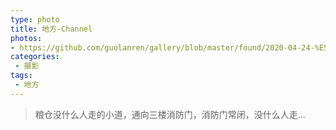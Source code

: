 ```yaml
---
type: photo
title: 地方-Channel
photos:
- https://github.com/guolanren/gallery/blob/master/found/2020-04-24-%E5%9C%B0%E6%96%B9-Channel/%E7%B2%AE%E4%BB%93%E5%B0%8F%E9%81%93.jpg?raw=true
categories:
 - 摄影
tags:
 - 地方
---
```




> 粮仓没什么人走的小道，通向三楼消防门，消防门常闭，没什么人走...

